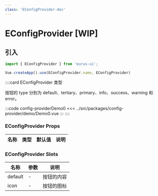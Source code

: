 ```yaml
---
class: 'EConfigProvider-doc'
---
```

# EConfigProvider [WIP]

## 引入

```javascript
import { EConfigProvider } from 'eurus-ui';

Vue.createApp().use(EConfigProvider.name, EConfigProvider)
```
::::card  EConfigProvider 类型

按钮的 type 分别为 default、tertiary、primary、info、success、warning 和 error。

:::code config-providerDemo0
<<< ../src/packages/config-provider/demo/Demo0.vue
:::
::::

### EConfigProvider Props

| 名称 | 类型 | 默认值 | 说明 |
| --- | --- | --- | --- |



###  EConfigProvider Slots

| 名称    | 参数 | 说明       |
| ------- | ---- | ---------- |
| default | -    | 按钮的内容 |
| icon    | -    | 按钮的图标 |

